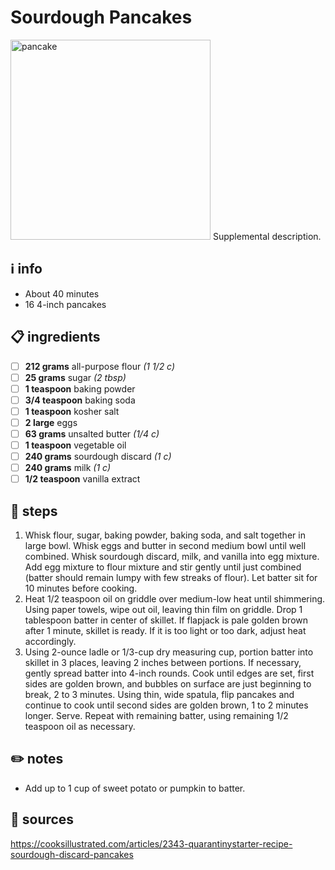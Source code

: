 # Sourdough Pancakes  
<img src="https://res.cloudinary.com/hksqkdlah/image/upload/v1/CIO%20Web%20Articles/AJ_Sourdough/flapjacks3" alt="pancake" width="320"/>  
Supplemental description.  

## ℹ️ info  
* About 40 minutes  
* 16 4-inch pancakes  

## 📋 ingredients  
- [ ] **212	grams**	all-purpose flour *(1 1/2 c)*
- [ ] **25	grams**	sugar *(2 tbsp)*
- [ ] **1	teaspoon**	baking powder
- [ ] **3/4	teaspoon**	baking soda
- [ ] **1	teaspoon**	kosher salt
- [ ] **2	large**	eggs
- [ ] **63	grams**	unsalted butter *(1/4 c)*
- [ ] **1	teaspoon**	vegetable oil
- [ ] **240	grams**	sourdough discard *(1 c)*
- [ ] **240	grams**	milk *(1 c)*
- [ ] **1/2	teaspoon**	vanilla extract

## 🔪 steps  
1. Whisk flour, sugar, baking powder, baking soda, and salt together in large bowl. Whisk eggs and butter in second medium bowl until well combined. Whisk sourdough discard, milk, and vanilla into egg mixture. Add egg mixture to flour mixture and stir gently until just combined (batter should remain lumpy with few streaks of flour). Let batter sit for 10 minutes before cooking.
2. Heat 1/2 teaspoon oil on griddle over medium-low heat until shimmering. Using paper towels, wipe out oil, leaving thin film on griddle. Drop 1 tablespoon batter in center of skillet. If flapjack is pale golden brown after 1 minute, skillet is ready. If it is too light or too dark, adjust heat accordingly.
3. Using 2-ounce ladle or 1/3-cup dry measuring cup, portion batter into skillet in 3 places, leaving 2 inches between portions. If necessary, gently spread batter into 4-inch rounds. Cook until edges are set, first sides are golden brown, and bubbles on surface are just beginning to break, 2 to 3 minutes. Using thin, wide spatula, flip pancakes and continue to cook until second sides are golden brown, 1 to 2 minutes longer. Serve. Repeat with remaining batter, using remaining 1/2 teaspoon oil as necessary.


## ✏️ notes  
* Add up to 1 cup of sweet potato or pumpkin to batter.

## 🔗 sources  
https://cooksillustrated.com/articles/2343-quarantinystarter-recipe-sourdough-discard-pancakes  
